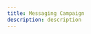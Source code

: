 ```yaml
---
title: Messaging Campaign
description: description
---
```


<inline-fragment platform="ios" src="~/sdk/push-notifications/fragments/ios/messaging-campaign.md"></inline-fragment>
<inline-fragment platform="android" src="~/sdk/push-notifications/fragments/android/messaging-campaign.md"></inline-fragment>